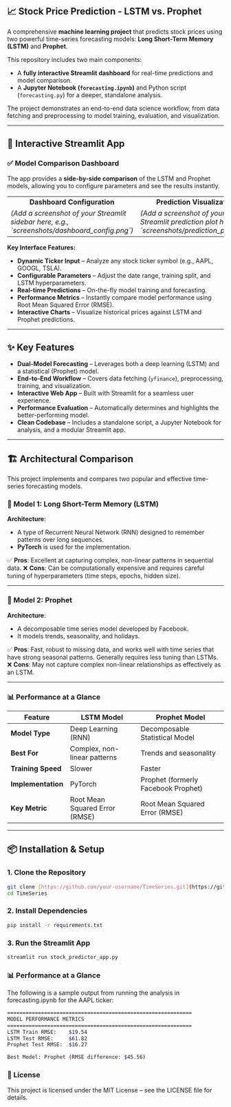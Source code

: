 ## 📈 Stock Price Prediction - LSTM vs. Prophet

A comprehensive **machine learning project** that predicts stock prices using two powerful time-series forecasting models: **Long Short-Term Memory (LSTM)** and **Prophet**.

This repository includes two main components:

-   A **fully interactive Streamlit dashboard** for real-time predictions and model comparison.
-   A **Jupyter Notebook (`forecasting.ipynb`)** and Python script (`forecasting.py`) for a deeper, standalone analysis.

The project demonstrates an end-to-end data science workflow, from data fetching and preprocessing to model training, evaluation, and visualization.

---

## 🎨 Interactive Streamlit App

### ✅ Model Comparison Dashboard

The app provides a **side-by-side comparison** of the LSTM and Prophet models, allowing you to configure parameters and see the results instantly.

<table align="center">
  <tr>
    <td align="center"><b>Dashboard Configuration</b></td>
    <td align="center"><b>Prediction Visualization</b></td>
  </tr>
  <tr>
    <td>
      <i>(Add a screenshot of your Streamlit sidebar here, e.g., `screenshots/dashboard_config.png`)</i>
    </td>
    <td>
      <i>(Add a screenshot of your Streamlit prediction plot here, e.g., `screenshots/prediction_plot.png`)</i>
    </td>
  </tr>
</table>

**Key Interface Features:**

-   **Dynamic Ticker Input** – Analyze any stock ticker symbol (e.g., AAPL, GOOGL, TSLA).
-   **Configurable Parameters** – Adjust the date range, training split, and LSTM hyperparameters.
-   **Real-time Predictions** – On-the-fly model training and forecasting.
-   **Performance Metrics** – Instantly compare model performance using Root Mean Squared Error (RMSE).
-   **Interactive Charts** – Visualize historical prices against LSTM and Prophet predictions.

---

## ✨ Key Features

-   **Dual-Model Forecasting** – Leverages both a deep learning (LSTM) and a statistical (Prophet) model.
-   **End-to-End Workflow** – Covers data fetching (`yfinance`), preprocessing, training, and visualization.
-   **Interactive Web App** – Built with Streamlit for a seamless user experience.
-   **Performance Evaluation** – Automatically determines and highlights the better-performing model.
-   **Clean Codebase** – Includes a standalone script, a Jupyter Notebook for analysis, and a modular Streamlit app.

---

## 🏗 Architectural Comparison

This project implements and compares two popular and effective time-series forecasting models.

### 🔹 Model 1: Long Short-Term Memory (LSTM)

**Architecture**:

-   A type of Recurrent Neural Network (RNN) designed to remember patterns over long sequences.
-   **PyTorch** is used for the implementation.

✅ **Pros**: Excellent at capturing complex, non-linear patterns in sequential data.
❌ **Cons**: Can be computationally expensive and requires careful tuning of hyperparameters (time steps, epochs, hidden size).

---

### 🔹 Model 2: Prophet

**Architecture**:

-   A decomposable time series model developed by Facebook.
-   It models trends, seasonality, and holidays.

✅ **Pros**: Fast, robust to missing data, and works well with time series that have strong seasonal patterns. Generally requires less tuning than LSTMs.
❌ **Cons**: May not capture complex non-linear relationships as effectively as an LSTM.

---

### 📊 Performance at a Glance

| Feature              | LSTM Model                      | Prophet Model                      |
| -------------------- | ------------------------------- | ---------------------------------- |
| **Model Type** | Deep Learning (RNN)             | Decomposable Statistical Model     |
| **Best For** | Complex, non-linear patterns    | Trends and seasonality             |
| **Training Speed** | Slower                          | Faster                             |
| **Implementation** | PyTorch                         | Prophet (formerly Facebook Prophet)|
| **Key Metric** | Root Mean Squared Error (RMSE)  | Root Mean Squared Error (RMSE)     |

---

## 📦 Installation & Setup

### 1. Clone the Repository

```bash
git clone [https://github.com/your-username/TimeSeries.git](https://github.com/your-username/TimeSeries.git)
cd TimeSeries
```

### 2. Install Dependencies

```bash
pip install -r requirements.txt
```

### 3. Run the Streamlit App

```bash
streamlit run stock_predictor_app.py
```
### 📊 Performance at a Glance
The following is a sample output from running the analysis in forecasting.ipynb for the AAPL ticker:

```bash
============================================================
MODEL PERFORMANCE METRICS
============================================================
LSTM Train RMSE:    $19.54
LSTM Test RMSE:     $61.82
Prophet Test RMSE:  $16.27

Best Model: Prophet (RMSE difference: $45.56)
```

### 📄 License
This project is licensed under the MIT License – see the LICENSE file for details.
